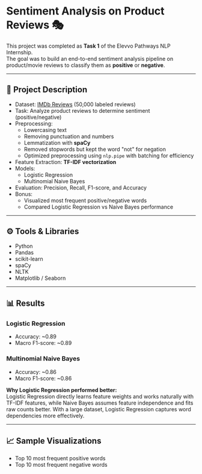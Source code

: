 # Sentiment Analysis on Product Reviews 🎭

This project was completed as **Task 1** of the Elevvo Pathways NLP Internship.  
The goal was to build an end-to-end sentiment analysis pipeline on product/movie reviews to classify them as **positive** or **negative**.

---

## 📌 Project Description
- Dataset: [IMDb Reviews](https://www.kaggle.com/datasets/lakshmi25npathi/imdb-dataset-of-50k-movie-reviews) (50,000 labeled reviews)
- Task: Analyze product reviews to determine sentiment (positive/negative)
- Preprocessing:  
  - Lowercasing text  
  - Removing punctuation and numbers  
  - Lemmatization with **spaCy**  
  - Removed stopwords but kept the word "not" for negation
  - Optimized preprocessing using `nlp.pipe` with batching for efficiency
- Feature Extraction: **TF-IDF vectorization**
- Models:
  - Logistic Regression
  - Multinomial Naive Bayes
- Evaluation: Precision, Recall, F1-score, and Accuracy
- Bonus:
  - Visualized most frequent positive/negative words
  - Compared Logistic Regression vs Naive Bayes performance

---

## ⚙️ Tools & Libraries
- Python  
- Pandas  
- scikit-learn  
- spaCy  
- NLTK  
- Matplotlib / Seaborn  

---

## 📊 Results

### Logistic Regression
- Accuracy: ~0.89  
- Macro F1-score: ~0.89  

### Multinomial Naive Bayes
- Accuracy: ~0.86  
- Macro F1-score: ~0.86  

**Why Logistic Regression performed better:**  
Logistic Regression directly learns feature weights and works naturally with TF-IDF features, while Naive Bayes assumes feature independence and fits raw counts better. With a large dataset, Logistic Regression captures word dependencies more effectively.

---

## 📈 Sample Visualizations
- Top 10 most frequent positive words  
- Top 10 most frequent negative words  

